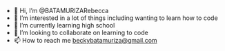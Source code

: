 - 👋 Hi, I’m @BATAMURIZARebecca
- 👀 I’m interested in a lot of things including wanting to learn how to code
- 🌱 I’m currently learning high school
- 💞️ I’m looking to collaborate on learning to code
- 📫 How to reach me beckybatamuriza@gmail.com

<!---
BATAMURIZARebecca/BATAMURIZARebecca is a ✨ special ✨ repository because its `README.md` (this file) appears on your GitHub profile.
You can click the Preview link to take a look at your changes.
--->
